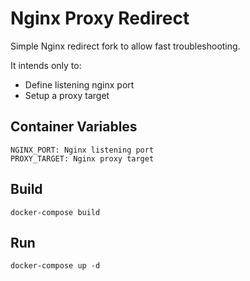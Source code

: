 # Nginx Proxy Redirect

Simple Nginx redirect fork to allow fast troubleshooting.

It intends only to:
- Define listening nginx port 
- Setup a proxy target

## Container Variables

```
NGINX_PORT: Nginx listening port
PROXY_TARGET: Nginx proxy target
```

## Build
```
docker-compose build
```

## Run
```
docker-compose up -d
```